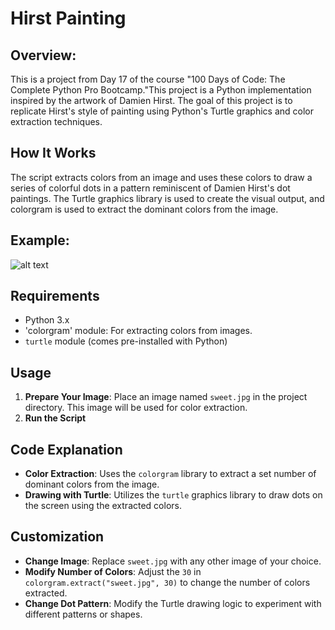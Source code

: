 
# **Hirst Painting**
## **Overview:**
This is a project from Day 17 of the course "100 Days of Code: The Complete Python Pro Bootcamp."This project is a Python implementation inspired by the artwork of Damien Hirst. The goal of this project is to replicate Hirst's style of painting using Python's Turtle graphics and color extraction techniques.

## How It Works
The script extracts colors from an image and uses these colors to draw a series of colorful dots in a pattern reminiscent of Damien Hirst's dot paintings. The Turtle graphics library is used to create the visual output, and colorgram is used to extract the dominant colors from the image.

## **Example:**

![alt text](https://github.com/Bosaif39/example-pics/blob/main/D_18.PNG?raw=true)

## Requirements
-  Python 3.x
- 'colorgram' module: For extracting colors from images.
- `turtle` module (comes pre-installed with Python)

## Usage
1. **Prepare Your Image**: Place an image named `sweet.jpg` in the project directory. This image will be used for color extraction.
2. **Run the Script**


## Code Explanation
- **Color Extraction**: Uses the `colorgram` library to extract a set number of dominant colors from the image.
- **Drawing with Turtle**: Utilizes the `turtle` graphics library to draw dots on the screen using the extracted colors.

## Customization
- **Change Image**: Replace `sweet.jpg` with any other image of your choice.
- **Modify Number of Colors**: Adjust the `30` in `colorgram.extract("sweet.jpg", 30)` to change the number of colors extracted.
- **Change Dot Pattern**: Modify the Turtle drawing logic to experiment with different patterns or shapes.
